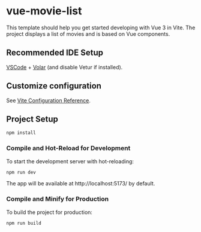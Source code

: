 # vue-movie-list
This template should help you get started developing with Vue 3 in Vite.
The project displays a list of movies and is based on Vue components.

## Recommended IDE Setup

[VSCode](https://code.visualstudio.com/) + [Volar](https://marketplace.visualstudio.com/items?itemName=Vue.volar) (and disable Vetur if installed).

## Customize configuration

See [Vite Configuration Reference](https://vite.dev/config/).

## Project Setup

```sh
npm install
```

### Compile and Hot-Reload for Development

To start the development server with hot-reloading:
```sh
npm run dev
```
The app will be available at http://localhost:5173/ by default.

### Compile and Minify for Production

To build the project for production:
```sh
npm run build
```
